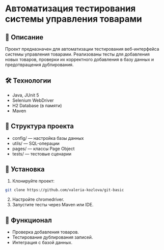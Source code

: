 # Автоматизация тестирования системы управления товарами
## 📄 Описание
Проект предназначен для автоматизации тестирования веб-интерфейса системы управления товарами. Реализованы тесты для добавления новых товаров, проверки их корректного добавления в базу данных и предотвращения дублирования.

## 🛠 Технологии
- Java, JUnit 5
- Selenium WebDriver
- H2 Database (в памяти)
- Maven
## 📂 Структура проекта
- config/ — настройка базы данных
- utils/ — SQL-операции
- pages/ — классы Page Object
- tests/ — тестовые сценарии
## 🚀 Установка
1. Клонируйте проект:
```bash
git clone https://github.com/valeria-kozlova/git-basic
```
2. Настройте chromedriver.
3. Запустите тесты через Maven или IDE.
## 🌟 Функционал
- Проверка добавления товаров.
- Тестирование дублирования записей.
- Интеграция с базой данных.
